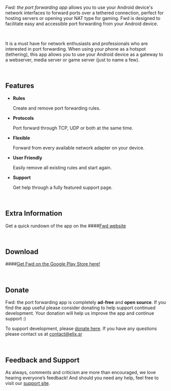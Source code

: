 *Fwd: the port forwarding app* allows you to use your Android device's network interfaces to forward ports over a tethered connection, perfect for hosting servers or opening your NAT type for gaming. Fwd is  designed to facilitate easy and accessible port forwarding from your Android device. 

&nbsp;

It is a must have for network enthusiasts and professionals who are interested in port forwarding. When using your phone as a hotspot (tethering), this app allows you to use your Android device as a gateway to a webserver, media server or game server (just to name a few).

&nbsp;

## Features

* __Rules__ 
   
    Create and remove port forwarding rules.
* __Protocols__
 
    Port forward through TCP, UDP or both at the same time.
* __Flexible__ 

    Forward from every available network adapter on your device.
* __User Friendly__ 

    Easily remove all existing rules and start again.
* __Support__ 
  
     Get help through a fully featured support page.

&nbsp;

## Extra Information
 
Get a quick rundown of the app on the 
####[Fwd website](http://elix.sr/fwd)

&nbsp;

## Download

####[Get Fwd on the Google Play Store here!](https://play.google.com/store/apps/details?id=com.elixsr.portforwarder)

&nbsp;

## Donate

Fwd: the port forwarding app is completely **ad-free** and **open source**. If you find the app useful please consider donating to help support continued development. Your donation will help us improve the app and continue support :) 

To support development, please [donate here](https://elix.sr/fwd/donate). If you have any questions please contact us at contact@elix.sr 

&nbsp;

## Feedback and Support

As always, comments and criticism are more than encouraged, we love hearing everyone’s feedback! And should you need any help, feel free to visit our [support site](https://play.google.com/store/apps/details?id=com.elixsr.portforwarder&hl=en).
